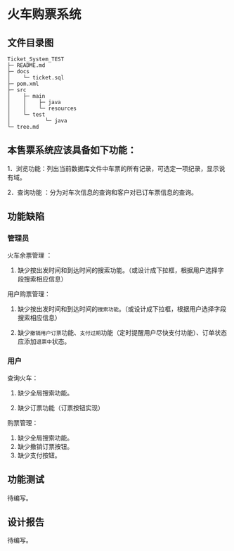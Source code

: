 # 火车购票系统 

## 文件目录图

```
Ticket_System_TEST
├─ README.md
├─ docs
│    └─ ticket.sql
├─ pom.xml
├─ src
│    ├─ main
│    │    ├─ java
│    │    └─ resources
│    └─ test
│           └─ java
└─ tree.md
```

## 本售票系统应该具备如下功能： 

1．浏览功能：列出当前数据库文件中车票的所有记录，可选定一项纪录，显示说有域。

 2．查询功能 ：分为对车次信息的查询和客户对已订车票信息的查询。

## 功能缺陷

### 管理员

火车余票管理 ： 

1. 缺少按出发时间和到达时间的搜索功能。（或设计成下拉框，根据用户选择字段搜索相应信息）



用户购票管理：

1. 缺少按出发时间和到达时间的`搜索功能`。（或设计成下拉框，根据用户选择字段搜索相应信息）

2. 缺少`撤销用户订票`功能、`支付过期`功能（定时提醒用户尽快支付功能）、订单状态应添加`退票中`状态。



### 用户

查询火车：

1. 缺少全局搜索功能。

2. 缺少订票功能（订票按钮实现）

购票管理：

1. 缺少全局搜索功能。
2. 缺少撤销订票按钮。
3. 缺少支付按钮。

## 功能测试

待编写。

## 设计报告

待编写。